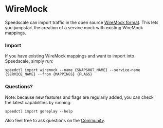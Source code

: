 # WireMock

Speedscale can import traffic in the open source [WireMock format](https://github.com/wiremock/wiremock). This lets you jumpstart the creation of a service mock with existing WireMock mappings.

### Import

If you have existing WireMock mappings and want to import into Speedscale, simply run:

```
speedctl import wiremock --name {SNAPSHOT_NAME} --service-name {SERVICE_NAME} --from {MAPPINGS} {FLAGS}
```

### Questions?

Note: because new features and flags are regularly added, you can check the latest capabilities by running:

```
speedctl import goreplay --help
```

Also feel free to ask questions on the [Community](https://slack.speedscale.com).
